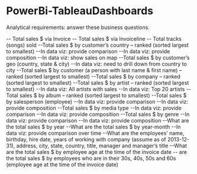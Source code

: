 # PowerBi-TableauDashboards

Analytical requirements: answer these business questions. 
 

-- Total sales $ via Invoice
-- Total sales $ via Invoiceline
-- Total tracks (songs) sold
--Total sales $ by customer’s country – ranked (sorted largest to smallest)
--In data viz: provide comparison
--In data viz: provide composition
--In data viz: show sales on map
--Total sales $ by customer’s geo (country, state & city)
--In data viz: need to drill down from country to city
--Total sales $ by customer (a person with last name & first name) – ranked (sorted largest to smallest)
--Total sales $ by company – ranked (sorted largest to smallest)
--Total sales $ by artist – ranked (sorted largest to smallest)
--In data viz: All artists with sales
--In data viz: Top 20 artists
--Total sales $ by album  – ranked (sorted largest to smallest)
--Total sales $ by salesperson (employee)
--In data viz: provide comparison
--In data viz: provide composition
--Total sales $ by media type
--In data viz: provide comparison
--In data viz: provide composition
--Total sales $ by genre
--In data viz: provide comparison
--In data viz: provide composition
--What are the total sales $ by year
--What are the total sales $ by year-month 
--In data viz: provide comparison over time 
--What are the employees’ name, birthday, hire date, years of working with company (assume as of 2013-12-31), address, city, state, country, title, manager and manager’s title
--What are the total sales $ by employee age at the time of the invoice date
-- are the total sales $ by employees who are in their 30s, 40s, 50s and 60s (employee age at the time of the invoice date)
